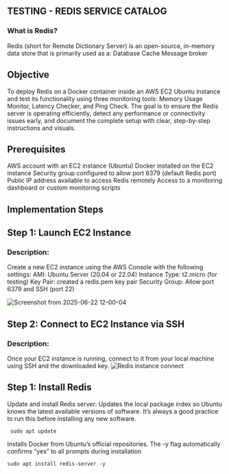 ## TESTING - REDIS SERVICE CATALOG
### What is Redis?
Redis (short for Remote Dictionary Server) is an open-source, in-memory data store that is primarily used as a:
Database
Cache
Message broker

## Objective
To deploy Redis on a Docker container inside an AWS EC2 Ubuntu instance and test its functionality using three monitoring tools: Memory Usage Monitor, Latency Checker, and Ping Check. The goal is to ensure the Redis server is operating efficiently, detect any performance or connectivity issues early, and document the complete setup with clear, step-by-step instructions and visuals.

##  Prerequisites
AWS account with an EC2 instance (Ubuntu)
Docker installed on the EC2 instance
Security group configured to allow port 6379 (default Redis port)
Public IP address available to access Redis remotely
Access to a monitoring dashboard or custom monitoring scripts

## Implementation Steps 
## Step 1: Launch EC2 Instance
### Description:
Create a new EC2 instance using the AWS Console with the following settings:
AMI: Ubuntu Server (20.04 or 22.04)
Instance Type: t2.micro (for testing)
Key Pair: created a redis.pem key pair
Security Group: Allow port 6379 and SSH (port 22)

![Screenshot from 2025-06-22 12-00-04](https://github.com/user-attachments/assets/b551a5aa-4ae4-4d3c-b1bb-d77421d90a8e)

## Step 2: Connect to EC2 Instance via SSH
### Description:
Once your EC2 instance is running, connect to it from your local machine using SSH and the downloaded key.
![Redis instance connect](https://github.com/user-attachments/assets/65d054a8-c722-4cd7-95c5-0927b843c0e6)

## Step 1: Install Redis
Update and install Redis server:
Updates the local package index so Ubuntu knows the latest available versions of software. It’s always a good practice to run this before installing any new software.
```
 sudo apt update
```
Installs Docker from Ubuntu’s official repositories. The -y flag automatically confirms “yes” to all prompts during installation
```
sudo apt install redis-server -y
```






